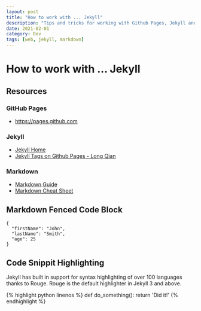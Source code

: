 ```yaml
---
layout: post
title: "How to work with ... Jekyll"
description: "Tips and tricks for working with Github Pages, Jekyll and Markdown"
date: 2021-02-01
category: Dev
tags: [web, jekyll, markdown]
---
```


# How to work with ... Jekyll

## Resources

### GitHub Pages

* <https://pages.github.com>

### Jekyll

* [Jekyll Home](https://jekyllrb.com)
* [Jekyll Tags on Github Pages - Long Qian](http://longqian.me/2017/02/09/github-jekyll-tag/)

### Markdown

* [Markdown Guide](https://www.markdownguide.org/basic-syntax)
* [Markdown Cheat Sheet](https://www.markdownguide.org/cheat-sheet/)

## Markdown Fenced Code Block

```
{
  "firstName": "John",
  "lastName": "Smith",
  "age": 25
}
```

## Code Snippit Highlighting

Jekyll has built in support for syntax highlighting of over 100 languages thanks to Rouge. Rouge is the default highlighter in Jekyll 3 and above.

{% highlight python linenos %}
def do_something():
  return 'Did it!'
{% endhighlight %}
